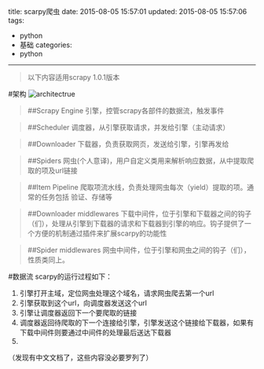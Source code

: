 title: scarpy爬虫
date: 2015-08-05 15:57:01
updated: 2015-08-05 15:57:06
tags: 
- python
- 基础
categories:
- python
---

>以下内容适用scrapy 1.0.1版本

<!--more-->

#架构
![architectrue](http://7xklyj.com1.z0.glb.clouddn.com/scrapy_.png)

>##Scrapy Engine
引擎，控管scrapy各部件的数据流，触发事件

>##Scheduler
调度器，从引擎获取请求，并发给引擎（主动请求）

>##Downloader
下载器，负责获取网页，发送给引擎，引擎再发给

>##Spiders
网虫(个人意译)，用户自定义类用来解析响应数据，从中提取爬取的项及url链接

>##Item Pipeline
爬取项流水线，负责处理网虫每次（yield）提取的项。通常的任务包括 验证、存储等

>##Downloader middlewares
下载中间件，位于引擎和下载器之间的钩子（们），处理从引擎到下载器的请求和下载器到引擎的响应。钩子提供了一个方便的机制通过插件来扩展scarpy的功能性

>##Spider middlewares
网虫中间件，位于引擎和网虫之间的钩子（们），性质类同上。

#数据流
scarpy的运行过程如下：
1. 引擎打开主域，定位网虫处理这个域名，请求网虫爬去第一个url
2. 引擎获取到这个url，向调度器发送这个url
3. 引擎让调度器返回下一个要爬取的链接
4. 调度器返回待爬取的下一个连接给引擎，引擎发送这个链接给下载器，如果有下载中间件则要通过中间件的处理最后送达下载器
5. 
（发现有中文文档了，这些内容没必要罗列了）


